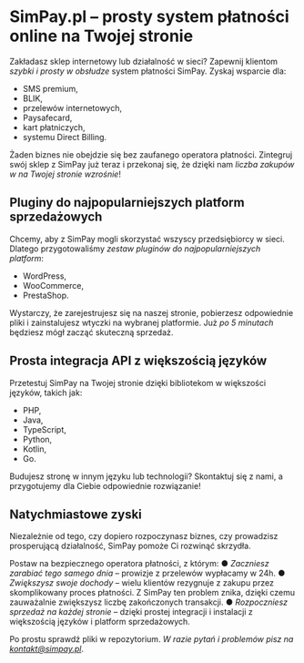 # SimPay.pl – prosty system płatności online na Twojej stronie

Zakładasz sklep internetowy lub działalność w sieci? Zapewnij klientom *szybki i prosty w obsłudze* system płatności SimPay. Zyskaj wsparcie dla:
* SMS premium,
* BLIK,
* przelewów internetowych,
* Paysafecard,
* kart płatniczych,
* systemu Direct Billing.

Żaden biznes nie obejdzie się bez zaufanego operatora płatności. Zintegruj swój sklep z SimPay już teraz i przekonaj się, że dzięki nam *liczba zakupów w na Twojej stronie wzrośnie*!

## Pluginy do najpopularniejszych platform sprzedażowych
Chcemy, aby z SimPay mogli skorzystać wszyscy przedsiębiorcy w sieci. Dlatego przygotowaliśmy *zestaw pluginów do najpopularniejszych platform*:
* WordPress,
* WooCommerce,
* PrestaShop.

Wystarczy, że zarejestrujesz się na naszej stronie, pobierzesz odpowiednie pliki i zainstalujesz wtyczki na wybranej platformie. Już *po 5 minutach* będziesz mógł zacząć skuteczną sprzedaż.

## Prosta integracja API z większością języków
Przetestuj SimPay na Twojej stronie dzięki bibliotekom w większości języków, takich jak:
* PHP,
* Java,
* TypeScript,
* Python,
* Kotlin,
* Go.

Budujesz stronę w innym języku lub technologii? Skontaktuj się z nami, a przygotujemy dla Ciebie odpowiednie rozwiązanie!

## Natychmiastowe zyski
Niezależnie od tego, czy dopiero rozpoczynasz biznes, czy prowadzisz prosperującą działalność, SimPay pomoże Ci rozwinąć skrzydła.

Postaw na bezpiecznego operatora płatności, z którym:
●	*Zaczniesz zarabiać tego samego dnia* – prowizje z przelewów wypłacamy w 24h.
●	*Zwiększysz swoje dochody* – wielu klientów rezygnuje z zakupu przez skomplikowany proces płatności. Z SimPay ten problem znika, dzięki czemu zauważalnie zwiększysz liczbę zakończonych transakcji.
●	*Rozpoczniesz sprzedaż na każdej stronie* – dzięki prostej integracji i instalacji z większością języków i platform sprzedażowych.

Po prostu sprawdź pliki w repozytorium. *W razie pytań i problemów pisz na kontakt@simpay.pl*.
